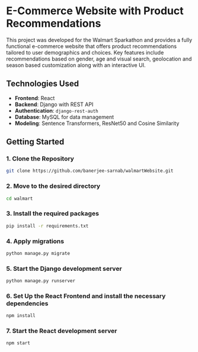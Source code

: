 # E-Commerce Website with Product Recommendations

This project was developed for the Walmart Sparkathon and provides a fully functional e-commerce website that offers product recommendations tailored to user demographics and choices. Key features include recommendations based on gender, age and visual search, geolocation and season based customization along with an interactive UI.

## Technologies Used

- **Frontend**: React
- **Backend**: Django with REST API
- **Authentication**: `django-rest-auth`
- **Database**: MySQL for data management
- **Modeling**: Sentence Transformers, ResNet50 and Cosine Similarity

## Getting Started

### 1. Clone the Repository

```bash
git clone https://github.com/banerjee-sarnab/walmartWebsite.git
```

### 2. Move to the desired directory

```bash
cd walmart
```

### 3. Install the required packages

```bash
pip install -r requirements.txt
```

### 4. Apply migrations

```bash
python manage.py migrate
```

### 5. Start the Django development server

```bash
python manage.py runserver
```

### 6. Set Up the React Frontend and install the necessary dependencies

```bash
npm install
```

### 7. Start the React development server

```bash
npm start
```
